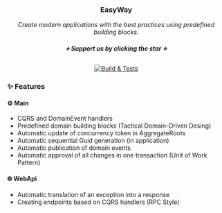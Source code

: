 <h3 align="center">EasyWay</h3>

  <p align="center">
    <i>Create modern applications with the best practices using predefined building blocks.</i>
    <br />
  </p>
  
<div align="center">

#####  :star: Support us by clicking the star :star:

[![Build & Tests](https://github.com/StrategiCoding/EasyWay/actions/workflows/build-and-tests.yaml/badge.svg)](https://github.com/StrategiCoding/EasyWay/actions/workflows/build-and-tests.yaml)

</div>

### ✨ Features

#### :gear: Main
- CQRS and DomainEvent handlers
- Predefined domain building blocks (Tactical Domain-Driven Desing)
- Automatic update of concurrency token in AggregateRoots
- Automatic sequential Guid generation (in application)
- Automatic publication of domain events
- Automatic approval of all changes in one transaction (Unit of Work Pattern)

#### :globe_with_meridians: WebApi
- Automatic translation of an exception into a response
- Creating endpoints based on CQRS handlers (RPC Style)
